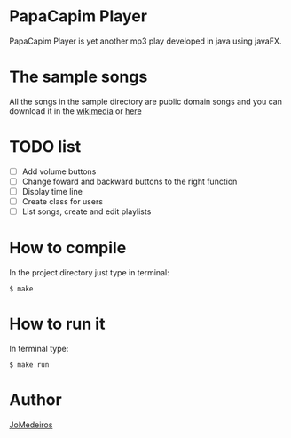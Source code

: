 # PapaCapim Player

PapaCapim Player is yet another mp3 play developed in java using javaFX.

# The sample songs

All the songs in the sample directory are public domain songs and you can download it in the [wikimedia](https://commons.wikimedia.org) or [here](https://musopen.org/)

# TODO list

- [ ] Add volume buttons
- [ ] Change foward and backward buttons to the right function
- [ ] Display time line
- [ ] Create class for users
- [ ] List songs, create and edit playlists

# How to compile

In the project directory just type in terminal:

`$ make`

# How to run it

In terminal type:

`$ make run`

# Author

[JoMedeiros](https://github.com/JoMedeiros/)

